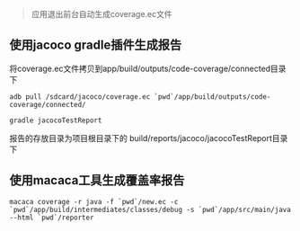 > 应用退出前台自动生成coverage.ec文件

##  使用jacoco gradle插件生成报告
将coverage.ec文件拷贝到app/build/outputs/code-coverage/connected目录下
```
adb pull /sdcard/jacoco/coverage.ec `pwd`/app/build/outputs/code-coverage/connected/
```

```
gradle jacocoTestReport
```
报告的存放目录为项目根目录下的 build/reports/jacoco/jacocoTestReport目录下


## 使用macaca工具生成覆盖率报告
```
macaca coverage -r java -f `pwd`/new.ec -c `pwd`/app/build/intermediates/classes/debug -s `pwd`/app/src/main/java --html `pwd`/reporter
```